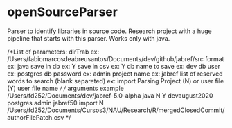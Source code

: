# openSourceParser
Parser to identify libraries in source code. Research project with a huge pipeline that starts with this parser.
Works only with java.

/*List of parameters:
		dirTrab ex: /Users/fabiomarcosdeabreusantos/Documents/dev/github/jabref/src
		format ex: java
		save in db ex: Y
		save in csv ex: Y
		db name to save ex: dev
		db user ex: postgres
		db password ex: admin
		project name ex: jabref
		list of reserved words to search (blank separeted) ex: import
    Parsing Project (N) or user file (Y)
    user file name
		*/
		/* arguments example
	 	/Users/fd252/Documents/dev/jabref-5.0-alpha
		java
		N
		Y
		devaugust2020
		postgres
		admin
		jabref50
		import
		N
		/Users/fd252/Documents/Cursos3/NAU/Research/R/mergedClosedCommit/authorFilePatch.csv
		 */
     
     

